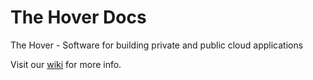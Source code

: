 # The Hover Docs 
The Hover - Software for building private and public cloud applications

Visit our [wiki](https://github.com/TheHover/thehover_docto/wiki) for more info.
